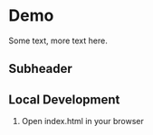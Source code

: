 # Demo

Some text, more text here.

## Subheader



## Local Development

1. Open index.html in your browser